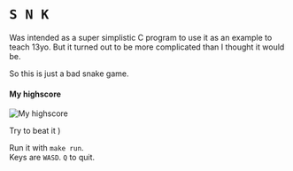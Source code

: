 # `S N K`

Was intended as a super simplistic C program to use it as an example to teach 13yo. 
But it turned out to be more complicated than I thought it would be.  

So this is just a bad snake game.  

#### My highscore

 ![My highscore](https://user-images.githubusercontent.com/22116479/32595960-67f7d654-c53a-11e7-8ded-c19821fe5397.png "My highscore")
  
Try to beat it )  

Run it with `make run`.  
Keys are `WASD`. `Q` to quit.  

